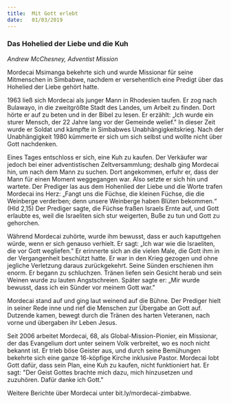 ```yaml
---
title:  Mit Gott erlebt
date:   01/03/2019
---
```


### Das Hohelied der Liebe und die Kuh

_Andrew McChesney, Adventist Mission_

Mordecai Msimanga bekehrte sich und wurde Missionar für seine Mitmenschen in Simbabwe, nachdem er versehentlich eine Predigt über das Hohelied der Liebe gehört hatte.

1963 ließ sich Mordecai als junger Mann in Rhodesien taufen. Er zog nach Bulawayo, in die zweitgrößte Stadt des Landes, um Arbeit zu finden. Dort hörte er auf zu beten und in der Bibel zu lesen. Er erzählt: „Ich wurde ein sturer Mensch, der 22 Jahre lang vor der Gemeinde welief." In dieser Zeit wurde er Soldat und kämpfte in Simbabwes Unabhängigkeitskrieg. Nach der Unabhängigkeit 1980 kümmerte er sich um sich selbst und wollte nicht über Gott nachdenken.

Eines Tages entschloss er sich, eine Kuh zu kaufen. Der Verkäufer war jedoch bei einer adventistischen Zeltversammlung; deshalb ging Mordecai hin, um nach dem Mann zu suchen. Dort angekommen, erfuhr er, dass der Mann für einen Moment weggegangen war. Also setzte er sich hin und wartete. Der Prediger las aus dem Hohenlied der Liebe und die Worte trafen Mordecai ins Herz: „Fangt uns die Füchse, die kleinen Füchse, die die Weinberge verderben; denn unsere Weinberge haben Blüten bekommen.“ (Hld 2,15) Der Prediger sagte, die Füchse fraßen Israels Ernte auf, und Gott erlaubte es, weil die Israeliten sich stur weigerten, Buße zu tun und Gott zu gehorchen.

Während Mordecai zuhörte, wurde ihm bewusst, dass er auch kaputtgehen würde, wenn er sich genauso verhielt. Er sagt: „Ich war wie die Israeliten, die vor Gott wegliefen." Er erinnerte sich an die vielen Male, die Gott ihm in der Vergangenheit beschützt hatte. Er war in den Krieg gezogen und ohne jegliche Verletzung daraus zurückgekehrt. Seine Sünden erschienen ihm enorm. Er begann zu schluchzen. Tränen liefen sein Gesicht herab und sein Weinen wurde zu lauten Angstschreien. Später sagte er: „Mir wurde bewusst, dass ich ein Sünder vor meinem Gott war."

Mordecai stand auf und ging laut weinend auf die Bühne. Der Prediger hielt in seiner Rede inne und rief die Menschen zur Übergabe an Gott auf. Dutzende kamen, bewegt durch die Tränen des harten Veteranen, nach vorne und übergaben ihr Leben Jesus.

Seit 2006 arbeitet Mordecai, 68, als Global-Mission-Pionier, ein Missionar, der das Evangelium dort unter seinem Volk verbreitet, wo es noch nicht bekannt ist. Er trieb böse Geister aus, und durch seine Bemühungen bekehrte sich eine ganze 16-köpfige Kirche inklusive Pastor. Mordecai lobt Gott dafür, dass sein Plan, eine Kuh zu kaufen, nicht funktioniert hat. Er sagt: "Der Geist Gottes brachte mich dazu, mich hinzusetzen und zuzuhören. Dafür danke ich Gott."

Weitere Berichte über Mordecai unter bit.ly/mordecai-zimbabwe.
